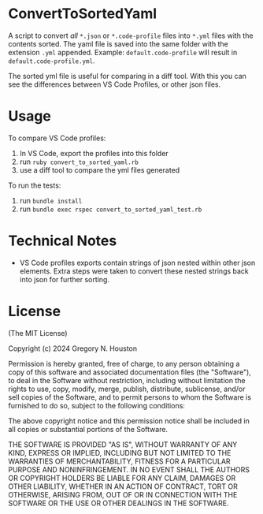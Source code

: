 # ConvertToSortedYaml

A script to convert _all_ `*.json` or `*.code-profile` files into `*.yml` files with the contents sorted. The yaml file is saved into the same folder with the extension `.yml` appended. Example: `default.code-profile` will result in `default.code-profile.yml`.

The sorted yml file is useful for comparing in a diff tool.  With this you can see the differences between VS Code Profiles, or other json files.


# Usage

To compare VS Code profiles:
1. In VS Code, export the profiles into this folder
2. run `ruby convert_to_sorted_yaml.rb`
3. use a diff tool to compare the yml files generated

To run the tests:
1. run `bundle install`
2. run `bundle exec rspec convert_to_sorted_yaml_test.rb`

# Technical Notes

- VS Code profiles exports contain strings of json nested within other json elements. Extra steps were taken to convert these nested strings back into json for further sorting.

# License

(The MIT License)

Copyright (c) 2024 Gregory N. Houston

Permission is hereby granted, free of charge, to any person obtaining a copy
of this software and associated documentation files (the "Software"), to deal
in the Software without restriction, including without limitation the rights
to use, copy, modify, merge, publish, distribute, sublicense, and/or sell
copies of the Software, and to permit persons to whom the Software is
furnished to do so, subject to the following conditions:

The above copyright notice and this permission notice shall be included in
all copies or substantial portions of the Software.

THE SOFTWARE IS PROVIDED "AS IS", WITHOUT WARRANTY OF ANY KIND, EXPRESS OR
IMPLIED, INCLUDING BUT NOT LIMITED TO THE WARRANTIES OF MERCHANTABILITY,
FITNESS FOR A PARTICULAR PURPOSE AND NONINFRINGEMENT. IN NO EVENT SHALL THE
AUTHORS OR COPYRIGHT HOLDERS BE LIABLE FOR ANY CLAIM, DAMAGES OR OTHER
LIABILITY, WHETHER IN AN ACTION OF CONTRACT, TORT OR OTHERWISE, ARISING FROM,
OUT OF OR IN CONNECTION WITH THE SOFTWARE OR THE USE OR OTHER DEALINGS IN
THE SOFTWARE.
